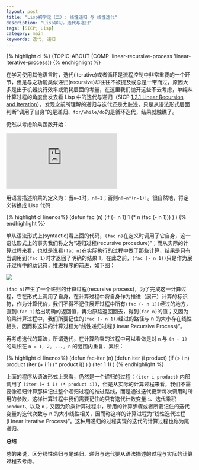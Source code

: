 ```yaml
---
layout: post
title: "Lisp初学之（二）: 线性递归 与 线性迭代"
description: "Lisp学习，迭代与递归"
tags: [SICP; Lisp]
category: main
keywords: 迭代, 递归
---
```


{% highlight cl %}
(TOPIC-ABOUT (COMP 'linear-recursive-process 'linear-iterative-process))
{% endhighlight %}

在学习使用其他语言时，迭代(iterative)或者循环是流程控制中非常重要的一个环节，但是与之功能类似递归(recursive)却往往不被提及或总是一带而过，原因大多是出于机器执行效率或消耗层面的考量，在这里我们抛开这些不去考虑，单纯从计算过程的角度出发去看 Lisp 中的迭代与递归（SICP [1.2.1  Linear Recursion and Iteration](http://sniky.github.io/extra/sicp/book-Z-H-11.html#%_sec_1.2.1)），发现之前所理解的递归与迭代还是太肤浅，只是从语法形式层面判断“调用了自身”的是递归、`for/while/do`的是循环迭代，结果就触礁了。

仍然从考虑阶乘函数开始：

![](http://latex.codecogs.com/svg.latex?n%21%20%3D%20n%20%5Ccdot%20%28n%20-%201%29%20%5Ccdot%20%28n%20-%202%29%20%5Ccdot%20%5Ccdot%20%5Ccdot%203%20%5Ccdot%202%5Ccdot%201)

用语言描述阶乘的定义为：当`n=1`时，`n!=1`；否则`n!=n*(n-1)!`。很自然地，将定义转换成 Lisp 代码：

{% highlight cl linenos%}
(defun fac (n)
	(if (= n 1)
		1
		(* n (fac (- n 1)))
	)
)
{% endhighlight %}

单从语法形式上(syntactic)看上面的代码，`(fac n)`在定义时调用了它自身，这一语法形式上的事实我们称之为“递归过程(recursive procedure)”；而从实际的计算过程来看，也就是说看`(fac n)`在实际执行的过程中做了那些计算，结果是只有当调用到`(fac 1)`时才返回了明确的结果 1，在此之前，`(fac (- n 1))`只是作为展开过程中的助记符，推进程序的前进，如下图：

![](http://sniky.github.io/extra/sicp/ch1-Z-G-7.gif)

`(fac n)`产生了一个递归的计算过程(recursive process)，为了完成这一计算过程，它在形式上调用了自身，在计算过程中将自身作为推进（展开）计算的标识符，作为计算代价，我们不得不记住展开过程中所有`(fac (- n 1))`经过的地方，直到`(fac 1)`给出明确的返回值，再沿原路返回回去，得到`(fac n)`的值；又因为阶乘计算过程中，我们所要记住的`(fac (- n 1))`经过的路径与 n 的大小存在线性相关，因而称这样的计算过程为“<span class='emp'>线性递归过程(Linear Recursive Process)</span>”。

再考虑迭代的算法，所谓迭代，在计算阶乘的过程中可以看做是对 `n` 与 `(n - 1)` 的乘积在 `n = 1, 2, ..., n` 的范围内重复、累积：

{% highlight cl linenos%}
(defun fac-iter (n)
	(defun iter (i product)
		(if (> i n)
			product
			(iter (+ i 1) (* product i))
		)
	)
	(iter 1 1)
)
{% endhighlight %}

上面的程序从语法形式上来看，仍然是一个递归的过程：`(iter i product)` 内部调用了 `(iter (+ i 1) (* product i))`，但是从实际的计算过程来看，我们不需要像递归计算那样记住整个递归过程的推进路线，而是通过迭代更新每次调用时所用的参数，这样计算过程中我们需要记住的只有迭代计数变量 `i`、迭代乘积 `product`、以及 `n`；又因为阶乘计算过程中，所用的计算步骤或者所要记住的迭代变量的迭代次数与 n 的大小线性相关，因而称这样的计算过程为“<span class="emp">线性迭代过程(Linear Iterative Process)</span>”。这种用递归的过程实现的迭代的计算过程也称为<span class="emp">尾递归</span>。

**总结**

总的来说，区分线性递归与尾递归、递归与迭代要从语法描述的过程与实际的计算过程去考虑。
